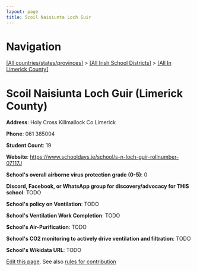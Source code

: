 ```yaml
---
layout: page
title: Scoil Naisiunta Loch Guir
---
```

# Navigation

[[All countries/states/provinces]](../../..) > [[All Irish School Districts]](../..) > [[All In Limerick County]](..)

# Scoil Naisiunta Loch Guir (Limerick County)

**Address**: Holy Cross Killmallock Co Limerick

**Phone**: 061 385004

**Student Count**: 19

**Website**: <https://www.schooldays.ie/school/s-n-loch-guir-rollnumber-07117J>

**School's overall airborne virus protection grade (0-5)**: 0

**Discord, Facebook, or WhatsApp group for discovery/advocacy for THIS school**: TODO

**School's policy on Ventilation**: TODO

**School's Ventilation Work Completion**: TODO

**School's Air-Purification**: TODO

**School's CO2 monitoring to actively drive ventilation and filtration**: TODO

**School's Wikidata URL**: TODO


[Edit this page](https://github.com/ventilate-schools/Ireland/edit/main/./Limerick_County/Scoil_Naisiunta_Loch_Guir.md). See also [rules for contribution](../../../contribution-rules/)